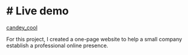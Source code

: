 # # Live demo
[candey_cool](https://raw.githack.com/Matt19890303/candey_cool/master/index.html)

For this project, I created a one-page website to help a small company establish a professional online presence.

